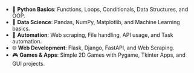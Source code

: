 - 🐍 **Python Basics**: Functions, Loops, Conditionals, Data Structures, and OOP.
- 🔢 **Data Science**: Pandas, NumPy, Matplotlib, and Machine Learning basics.
- 🤖 **Automation**: Web scraping, File handling, API usage, and Task automation.
- 🌐 **Web Development**: Flask, Django, FastAPI, and Web Scraping.
- 🎮 **Games & Apps**: Simple 2D Games with Pygame, Tkinter Apps, and GUI projects.


